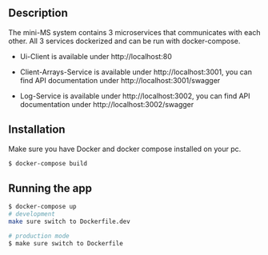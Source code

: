 ## Description

The mini-MS system contains 3 microservices that communicates with each other.
All 3 services dockerized and can be run with docker-compose.

- Ui-Client is available under http://localhost:80

- Client-Arrays-Service is available under http://localhost:3001, you can find API documentation under
http://localhost:3001/swagger

- Log-Service is available under http://localhost:3002, you can find API documentation under
http://localhost:3002/swagger

## Installation
Make sure you have Docker and docker compose installed on your pc.

```bash
$ docker-compose build
```

## Running the app

```bash
$ docker-compose up
# development
make sure switch to Dockerfile.dev

# production mode
$ make sure switch to Dockerfile
```

